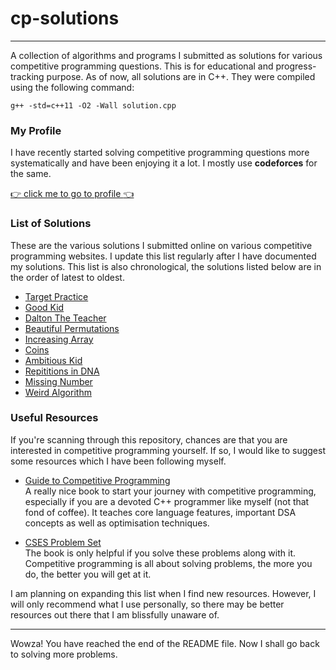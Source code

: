 # cp-solutions

---

A collection of algorithms and programs I submitted as solutions for various competitive programming questions. This is for educational and progress-tracking purpose. As of now, all solutions are in C++. They were compiled using the following command:

```
g++ -std=c++11 -O2 -Wall solution.cpp
```

### My Profile
I have recently started solving competitive programming questions more systematically and have been enjoying it a lot. I mostly use <b>codeforces</b> for the same.

[:point_right: click me to go to profile :point_left: ](https://codeforces.com/profile/vibhorag03)

### List of Solutions
These are the various solutions I submitted online on various competitive programming websites. I update this list regularly after I have documented my solutions. This list is also chronological, the solutions listed below are in the order of latest to oldest.

- [Target Practice](https://github.com/VibhorAgrawal2003/cp-solutions/blob/main/targetPractice.cpp)
- [Good Kid](https://github.com/VibhorAgrawal2003/cp-solutions/blob/main/goodKid.cpp)
- [Dalton The Teacher](https://github.com/VibhorAgrawal2003/cp-solutions/blob/main/daltonTheTeacher.cpp)
- [Beautiful Permutations](https://github.com/VibhorAgrawal2003/cp-solutions/blob/main/permutations.cpp)
- [Increasing Array](https://github.com/VibhorAgrawal2003/cp-solutions/blob/main/increasingArr.cpp)
- [Coins](https://github.com/VibhorAgrawal2003/cp-solutions/blob/main/coins.cpp)
- [Ambitious Kid](https://github.com/VibhorAgrawal2003/cp-solutions/blob/main/ambitiousKid.cpp)
- [Repititions in DNA](https://github.com/VibhorAgrawal2003/cp-solutions/blob/main/repititions.cpp)
- [Missing Number](https://github.com/VibhorAgrawal2003/cp-solutions/blob/main/missingNo.cpp)
- [Weird Algorithm](https://github.com/VibhorAgrawal2003/cp-solutions/blob/main/weirdAlgo.cpp)

### Useful Resources
If you're scanning through this repository, chances are that you are interested in competitive programming yourself. If so, I would like to suggest some resources which I have been following myself.

- [Guide to Competitive Programming](https://duoblogger.github.io/assets/pdf/memonvyftw/guide-t-cp.pdf)
<br>A really nice book to start your journey with competitive programming, especially if you are a devoted C++ programmer like myself (not that fond of coffee). It teaches core language features, important DSA concepts as well as optimisation techniques.

- [CSES Problem Set](https://cses.fi/problemset/)
<br>The book is only helpful if you solve these problems along with it. Competitive programming is all about solving problems, the more you do, the better you will get at it.

I am planning on expanding this list when I find new resources. However, I will only recommend what I use personally, so there may be better resources out there that I am blissfully unaware of.

---

Wowza! You have reached the end of the README file. Now I shall go back to solving more problems.
